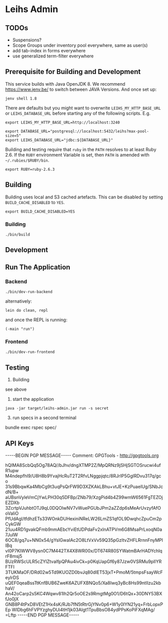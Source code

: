 Leihs Admin
===========


TODOs
-----

* Suspensions?
* Scope Groups under inventory pool everywhere, same as user(s)
* add tab-index in forms everywhere
* use generalized term-filter everywhere


Prerequisite for Building and Development
-----------------------------------------

This service builds with Java OpenJDK 8. We recommend https://www.jenv.be/ to
switch between JAVA Versions. And once set up:

    jenv shell 1.8

There are defaults but you might want to overwrite `LEIHS_MY_HTTP_BASE_URL` or
`LEIHS_DATABASE_URL` before starting any of the following scripts. E.g.

    export LEIHS_MY_HTTP_BASE_URL=http://localhost:3240

    export DATABASE_URL="postgresql://localhost:5432/leihs?max-pool-size=5"
    export LEIHS_DATABASE_URL="jdbc:${DATABASE_URL}"


Building and testing require that `ruby` in the `PATH` resolves to at least
Ruby 2.6. If the `RUBY` environment Variable is set, then `PATH` is
amended with `~/.rubies/$RUBY/bin`.

    export RUBY=ruby-2.6.3


Building
--------

Building uses local and S3 cached artefacts. This can be disabled by setting
`BUILD_CACHE_DISABLED` to `YES`.

    export BUILD_CACHE_DISABLED=YES


### Building

    ./bin/build



Development
-----------

## Run The Application


### Backend


    ./bin/dev-run-backend

alternatively:


    lein do clean, repl

  and once the REPL is running:

    (-main "run")


### Frontend

    ./bin/dev-run-frontend



Testing
-------

1. Building

  see above

1. start the application

  `java -jar target/leihs-admin.jar run -s secret`

3. run specs in a second terminal

  bundle exec rspec spec/




## API Keys

-----BEGIN PGP MESSAGE-----
Comment: GPGTools - http://gpgtools.org

hQIMA8ScbQq5Og78AQ//bJhv/dngXTMP2Z/MpQRNz9jSHjSGTOSrucwi4ufR1upw
M4ndepfhI9/U8H8b9YvajHcRuT2T2RfvLNggpjqtc/8RJrIP5GglRDvu317q/gco
31s9BbqwKa4MbCg9t3uqPsQrFW9D3XZKAkLBhu+vtJE+KzPuaeIUg/SNbJcdN/B+
aUBsnVyleVmCjYwLPH30q5DFBp/ZNb79/XzgPid4b4Z99wmW6561FgTEZOjEZDXb
3ZcrtpVJuhbtOTJ9qL0DQOlwNV7vWuePGUbJPm2aZZdp6sMeArUvzyfAfOoVaIiO
PfUdAgl/tfdhzETs33WOnkDUHexiniNReLW26LmZS1qfOL9DwqhcZpuCm2pCykGW
21uu4RD1gvakQFmb9nmAEbcYviEtUDPdaFv2xInATPVm6G8MsaPrLxoqN0a7JuIW
6OC8/gq7u+NN0x54/gYsIGwaIAc2O8LtVxVv59Q35pGzItvZHFLRrnnFnyMPlIBq
vI0P7KlWWV8ysn0C7M442TX4X8WR00x/DT674R80SYWatmBArHADYchlqrF8msj5
BUzRWScULR5cZYlZtvalfpQPAu4ivCk+p0KqUapGf6y87Jzw0VSRMu9pIlYRFTFI
3TUKMaOF/DRd02w5Td9KUOZD0bvJq80dIET53jxT+PmoM/5tmpsFsayWcFeylrDS
uQEF0qeaBssTtKnfBUB6ZweK6AZUFXBNQo5/Xa8Iwq3yBc8Hs99ntIlzu2kbhaV/
An42oCarp2s5KC4Wqwv81Ih2Qr5oOE2s9RmgtMg0O1/D6tQx+30DNY53BXfJo0jX
GNB8P4tPxD8VEtZ1Hx4sK/RJb7fN5tRtrGjYNv0p6+W1y0IYN21yq+FrbLopxPEp
WIDbg6hFVPYzghyDUi4tH1jk03AIgt1TpuBbsO84ydPPsKoPiFXqMAg/
=Lftp
-----END PGP MESSAGE-----




